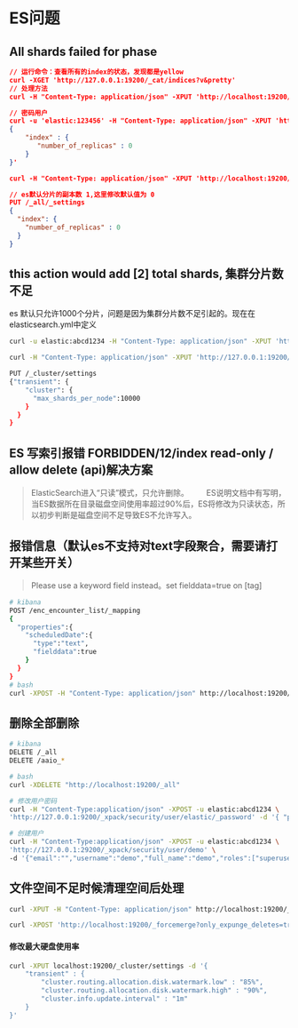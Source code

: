 # ES问题

## All shards failed for phase

```json
// 运行命令：查看所有的index的状态，发现都是yellow
curl -XGET 'http://127.0.0.1:19200/_cat/indices?v&pretty'
// 处理方法
curl -H "Content-Type: application/json" -XPUT 'http://localhost:19200/_all/_settings' -d '{ "index" : { "number_of_replicas" : 0 } }'

// 密码用户
curl -u 'elastic:123456' -H "Content-Type: application/json" -XPUT 'http://localhost:29200/_all/_settings' -d '
{
    "index" : {
       "number_of_replicas" : 0
    }
}'

curl -H "Content-Type: application/json" -XPUT 'http://localhost:19200/_all/_settings' -d '{"index":{"number_of_replicas" : 0}}'

// es默认分⽚的副本数 1,这里修改默认值为 0
PUT /_all/_settings
{
  "index": {
    "number_of_replicas" : 0
  }
}

```

## this action would add [2] total shards, 集群分片数不足

es 默认只允许1000个分片，问题是因为集群分片数不足引起的。现在在elasticsearch.yml中定义

```bash
curl -u elastic:abcd1234 -H "Content-Type: application/json" -XPUT 'http://127.0.0.1:19200/_cluster/settings' -d '{"transient": {"cluster": {"max_shards_per_node":100000}}}'

curl -H "Content-Type: application/json" -XPUT 'http://127.0.0.1:19200/_cluster/settings' -d '{"transient": {"cluster": {"max_shards_per_node":100000}}}'

PUT /_cluster/settings
{"transient": {
    "cluster": {
      "max_shards_per_node":10000
    }
  }
}
```

## ES 写索引报错 FORBIDDEN/12/index read-only / allow delete (api)解决方案

> ElasticSearch进入“只读”模式，只允许删除。
> 　　ES说明文档中有写明，当ES数据所在目录磁盘空间使用率超过90%后，ES将修改为只读状态，所以初步判断是磁盘空间不足导致ES不允许写入。

## 报错信息（默认es不支持对text字段聚合，需要请打开某些开关）

>  Please use a keyword field instead。set fielddata=true on [tag]

```bash
# kibana
POST /enc_encounter_list/_mapping
{
  "properties":{
    "scheduledDate":{
      "type":"text",
      "fielddata":true
    }
  }
}
# bash
curl -XPOST -H "Content-Type: application/json" http://localhost:19200/enc_encounter_list/_mapping -d '{"properties": {"scheduledDate":{"type":"text","fielddata": true}}}'

```

## 删除全部删除

```bash
# kibana
DELETE /_all
DELETE /aaio_*

# bash
curl -XDELETE "http://localhost:19200/_all"
```



```bash
# 修改用户密码
curl -H "Content-Type:application/json" -XPOST -u elastic:abcd1234 \
'http://127.0.0.1:9200/_xpack/security/user/elastic/_password' -d '{ "password" : "123456" }'

# 创建用户
curl -H "Content-Type:application/json" -XPOST -u elastic:abcd1234 \
'http://127.0.0.1:29200/_xpack/security/user/demo' \
-d '{"email":"","username":"demo","full_name":"demo","roles":["superuser"],"enabled":true,"password":"abcd1234"}'

```

## 文件空间不足时候清理空间后处理

```bash
curl -XPUT -H "Content-Type: application/json" http://localhost:19200/_all/_settings -d '{"index.blocks.read_only_allow_delete": null}'

curl -XPOST 'http://localhost:19200/_forcemerge?only_expunge_deletes=true'
```



#### 修改最大硬盘使用率

```bash
curl -XPUT localhost:19200/_cluster/settings -d '{
    "transient" : {
        "cluster.routing.allocation.disk.watermark.low" : "85%",
        "cluster.routing.allocation.disk.watermark.high" : "90%",
        "cluster.info.update.interval" : "1m"
    }
}'
```

